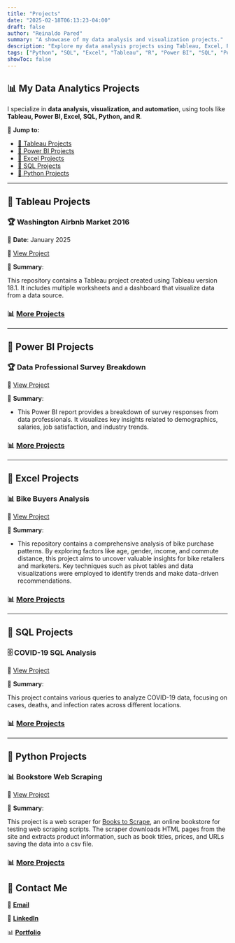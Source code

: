 ```yaml
---
title: "Projects"
date: "2025-02-18T06:13:23-04:00"
draft: false
author: "Reinaldo Pared"
summary: "A showcase of my data analysis and visualization projects."
description: "Explore my data analysis projects using Tableau, Excel, Power BI, SQL, Python, and R."
tags: ["Python", "SQL", "Excel", "Tableau", "R", "Power BI", "SQL", "Portfolio", "Projects"]
showToc: false
---
```


## 📊 My Data Analytics Projects

I specialize in **data analysis, visualization, and automation**, using tools like **Tableau, Power BI, Excel, SQL, Python, and R**.

🔗 **Jump to:**

- [📌 Tableau Projects](#-tableau-projects)
- [📌 Power BI Projects](#-power-bi-projects)
- [📌 Excel Projects](#-excel-projects)
- [📌 SQL Projects](#-sql-projects)
- [📌 Python Projects](#-python-projects)

---

## **📌 Tableau Projects**

### 🏆 Washington Airbnb Market 2016

📅 **Date**: January 2025

🔗 [View Project](https://github.com/reipared/Tableau_Washington_Airbnb_Market_2016)

📄 **Summary**:

This repository contains a Tableau project created using Tableau version 18.1. It includes multiple worksheets and a dashboard that visualize data from a data source.

### 📊 [More Projects](/posts/tableau/)

---

## **📌 Power BI Projects**

### 🏆 **Data Professional Survey Breakdown**

🔗 [View Project](https://github.com/reipared/data_professional_survey_breakdown)

📄 **Summary**:

- This Power BI report provides a breakdown of survey responses from data professionals. It visualizes key insights related to demographics, salaries, job satisfaction, and industry trends.

### 📊 [More Projects](/posts/power-bi/)

---

## **📌 Excel Projects**

### 📊 **Bike Buyers Analysis**

🔗 [View Project](https://github.com/reipared/Excel_Projects/tree/main/Bike_Sales)

📄 **Summary**:

- This repository contains a comprehensive analysis of bike purchase patterns. By exploring factors like age, gender, income, and commute distance, this project aims to uncover valuable insights for bike retailers and marketers. Key techniques such as pivot tables and data visualizations were employed to identify trends and make data-driven recommendations.

### 📊 [More Projects](/posts/excel-projects/)

---

## **📌 SQL Projects**

### 🗄️ **COVID-19 SQL Analysis**

🔗 [View Project](https://github.com/reipared/SQL_COVID-19_Analysis)

📄 **Summary**:

This project contains various queries to analyze COVID-19 data, focusing on cases, deaths, and infection rates across different locations.

### 📊 [More Projects](/posts/sql-projects/)

---

## **📌 Python Projects**

### 📊 **Bookstore Web Scraping**

🔗 [View Project](https://github.com/reipared/Python_Bookstore_Web_Scraping)

📄 **Summary**:

This project is a web scraper for [Books to Scrape](https://books.toscrape.com), an online bookstore for testing web scraping scripts. The scraper downloads HTML pages from the site and extracts product information, such as book titles, prices, and URLs saving the data into a csv file.

### 📊 [More Projects](/posts/python-projects/)

## 📩 **Contact Me**

📧 [**Email**](reinaldopsuazo@proton.me)

🔗 [**LinkedIn**](https://www.linkedin.com/in/reinaldo-pared/)

📊 [**Portfolio**](https://reipared.github.io/Portfolio/)
